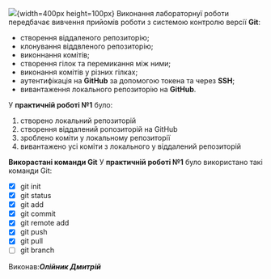 ![](https://media.ztu.edu.ua/wp-content/uploads/2020/02/Group-6-1-1536x465.png){width=400px height=100px}
Виконання лабораторнуї роботи передбачає вивчення прийомів роботи з системою контролю версії __Git__:
+ створення віддаленого репозиторію;
+ клонування віддвленого репозиторію;
+ виконнання комітів;
+ створення гілок та перемикання між ними;
+ виконання комітів у різних гілках;
+ аутентифікація на __GitHub__ за допомогою токена та через __SSH__;
+ вивантаження локального репозиторію на __GitHub__.

У **практичній роботі №1** було:
1. створено локальний репозиторій
2. створення віддалений ропозиторій на GitHub
3. зроблено коміти у локальному репозиторії
4. вивантажено усі коміти з локального у віддалений репозиторій 

**Викорастані команди Git**
У **практичній роботі №1** було використано такі команди Git: 
- [x] git init
- [x] git status
- [x] git add
- [x] git commit
- [x] git remote add
- [x] git push
- [x] git pull
- [ ]  git branch
  
Виконав:**_Олійник Дмитрій_**


